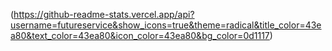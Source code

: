 (https://github-readme-stats.vercel.app/api?username=futureservice&show_icons=true&theme=radical&title_color=43ea80&text_color=43ea80&icon_color=43ea80&bg_color=0d1117)
